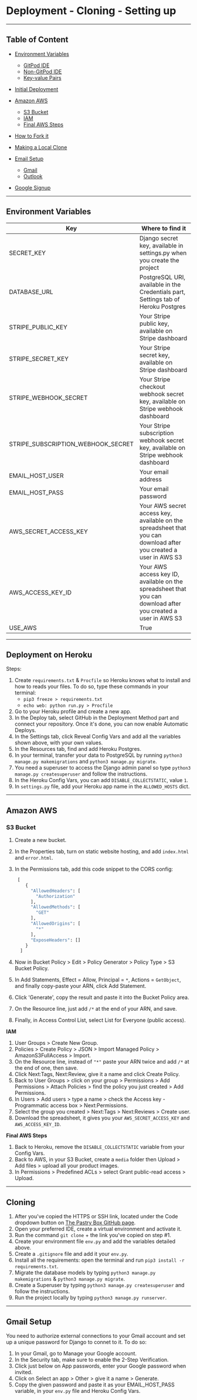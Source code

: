 # Deployment - Cloning - Setting up

---

## Table of Content

* [Environment Variables](#environment-variables)
  * [GitPod IDE](#gitpod-ide)
  * [Non-GitPod IDE](#non-gitpod-ide)
  * [Key-value Pairs](#key-value-pairs)

* [Initial Deployment](#initial-deployment)

* [Amazon AWS](#amazon-aws)
  * [S3 Bucket](#s3-bucket)
  * [IAM](#iam)
  * [Final AWS Steps](#final-aws-steps)

* [How to Fork it](#how-to-fork-it)

* [Making a Local Clone](#making-a-local-clone)

* [Email Setup](#email-setup)
  * [Gmail](#gmail)
  * [Outlook](#outlook)

* [Google Signup](#google-signup)

---

## Environment Variables

| Key | Where to find it |
|---|---|
| SECRET_KEY | Django secret key, available in settings.py when you create the project |
| DATABASE_URL | PostgreSQL URI, available in the Credentials part, Settings tab of Heroku Postgres |
| STRIPE_PUBLIC_KEY | Your Stripe public key, available on Stripe dashboard |
| STRIPE_SECRET_KEY | Your Stripe secret key, available on Stripe dashboard |
| STRIPE_WEBHOOK_SECRET | Your Stripe checkout webhook secret key, available on Stripe webhook dashboard |
| STRIPE_SUBSCRIPTION_WEBHOOK_SECRET | Your Stripe subscription webhook secret key, available on Stripe webhook dashboard |
| EMAIL_HOST_USER | Your email address |
| EMAIL_HOST_PASS | Your email password |
| AWS_SECRET_ACCESS_KEY | Your AWS secret access key, available on the spreadsheet that you can download after you created a user in AWS S3 |
| AWS_ACCESS_KEY_ID | Your AWS access key ID, available on the spreadsheet that you can download after you created a user in AWS S3 |
| USE_AWS | True |

---

## Deployment on Heroku

Steps:

1. Create `requirements.txt`  & `Procfile` so Heroku knows what to install and how to reads your files. To do so, type these commands in your terminal:
    * `pip3 freeze > requirements.txt`
    * `echo web: python run.py > Procfile`
2. Go to your Heroku profile and create a new app.
5. In the Deploy tab, select GitHub in the Deployment Method part and connect your repository. Once it's done, you can now enable Automatic Deploys.
8. In the Settings tab, click Reveal Config Vars and add all the variables shown above, with your own values.
10. In the Resources tab, find and add Heroku Postgres.
11. In your terminal, transfer your data to PostgreSQL by running `python3 manage.py makemigrations` and `python3 manage.py migrate`.
14. You need a superuser to access the Django admin panel so type `python3 manage.py createsuperuser` and follow the instructions.
14. In the Heroku Config Vars, you can add `DISABLE_COLLECTSTATIC`, value `1`.
19. In `settings.py` file, add your Heroku app name in the `ALLOWED_HOSTS` dict.

---

## Amazon AWS

### S3 Bucket

1. Create a new bucket.

2. In the Properties tab, turn on static website hosting, and add `index.html` and `error.html`.

3. In the Permissions tab, add this code snippet to the CORS config:

   ```python
    [
       {
         "AllowedHeaders": [
           "Authorization"
         ],
         "AllowedMethods": [
           "GET"
         ],
         "AllowedOrigins": [
           "*"
         ],
         "ExposeHeaders": []
       }
     ]
   ```

4. Now in Bucket Policy > Edit > Policy Generator > Policy Type > S3 Bucket Policy.

5. In Add Statements, Effect = Allow, Principal = `*`, Actions = `GetObject`, and finally copy-paste your ARN, click Add Statement.

6. Click 'Generate', copy the result and paste it into the Bucket Policy area.

7. On the Resource line, just add `/*` at the end of your ARN, and save.

8. Finally, in Access Control List, select List for Everyone (public access).

**IAM**

1. User Groups > Create New Group.
2. Policies > Create Policy > JSON > Import Managed Policy > AmazonS3FullAccess > Import.
3. On the Resource line, instead of `"*"` paste your ARN twice and add `/*` at the end of one, then save.
3. Click Next:Tags, Next:Review, give it a name and click Create Policy.
5. Back to User Groups > click on your group > Permissions > Add Permissions > Attach Policies > find the policy you just created > Add Permissions.
6. In Users > Add users > type a name > check the Access key - Programmatic access box > Next:Permissions.
7. Select the group you created > Next:Tags > Next:Reviews > Create user.
8. Download the spreadsheet, it gives you your `AWS_SECRET_ACCESS_KEY` and `AWS_ACCESS_KEY_ID`. 

**Final AWS Steps**

1. Back to Heroku, remove the `DISABLE_COLLECTSTATIC` variable from your Config Vars.
4. Back to AWS, in your S3 Bucket, create a `media` folder then Upload > Add files > upload all your product images.
6. In Permissions > Predefined ACLs > select Grant public-read access > Upload.

---

## Cloning

1. After you've copied the HTTPS or SSH link, located under the Code dropdown button on [The Pastry Box GitHub page](https://github.com/LuciusVH/the_pastry_box).
2. Open your preferred IDE, create a virtual environment and activate it.
3. Run the command `git clone` + the link you've copied on step #1.
4. Create your environment file `env.py` and add the variables detailed above.
5. Create a `.gitignore` file and add it your `env.py`.
6. Install all the requirements: open the terminal and run `pip3 install -r requirements.txt`.
7. Migrate the database models by typing `python3 manage.py makemigrations` & `python3 manage.py migrate`.
8. Create a Superuser by typing `python3 manage.py createsuperuser` and follow the instructions.
9. Run the project locally by typing `python3 manage.py runserver`.

---

## Gmail Setup

You need to authorize external connections to your Gmail account and set up a unique password for Django to connet to it. To do so:

1. In your Gmail, go to Manage your Google account.
1. In the Security tab, make sure to enable the 2-Step Verification.
1. Click just below on App passwords, enter your Google password when invited. 
1. Click on Select an app > Other > give it a name > Generate.
8. Copy the given password and paste it as your EMAIL_HOST_PASS variable, in your `env.py` file and Heroku Config Vars.
